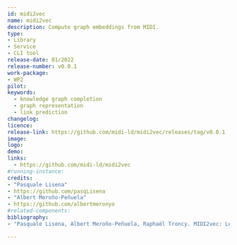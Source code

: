 ```yaml
---
id: midi2vec
name: midi2vec
description: Compute graph embeddings from MIDI.
type: 
- Library
- Service
- CLI tool
release-date: 01/2022
release-number: v0.0.1
work-package: 
- WP2
pilot:
keywords:
  - knowledge graph completion
  - graph representation
  - link prediction
changelog:
licence:
release-link: https://github.com/midi-ld/midi2vec/releases/tag/v0.0.1
image: 
logo: 
demo:
links: 
  - https://github.com/midi-ld/midi2vec
#running-instance:
credits: 
- "Pasquale Lisena"
- https://github.com/pasqLisena
- "Albert Meroño-Peñuela"
- https://github.com/albertmeronyo
#related-components:  
bibliography: 
- "Pasquale Lisena, Albert Meroño-Peñuela, Raphaël Troncy. MIDI2vec: Learning MIDI Embeddings for Reliable Prediction of Symbolic Music Metadata, to appear in Semantic Web Journal, Special Issue on Deep Learning for Knowledge Graphs, 2021. http://www.semantic-web-journal.net/content/midi2vec-learning-midi-embeddings-reliable-prediction-symbolic-music-metadata-0"

---
```


